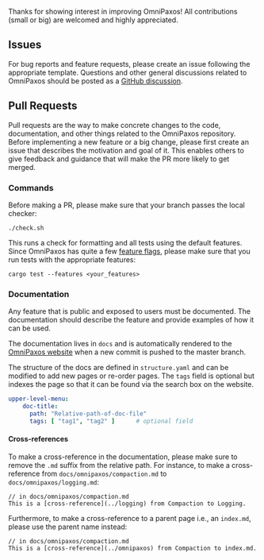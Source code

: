 Thanks for showing interest in improving OmniPaxos! All contributions (small or big) are welcomed and highly appreciated.

## Issues
For bug reports and feature requests, please create an issue following the appropriate template. Questions and other general discussions related to OmniPaxos should be posted as a [GitHub discussion](https://github.com/haraldng/omnipaxos/discussions).

## Pull Requests
Pull requests are the way to make concrete changes to the code, documentation, and other things related to the OmniPaxos repository. Before implementing a new feature or a big change, please first create an issue that describes the motivation and goal of it. This enables others to give feedback and guidance that will make the PR more likely to get merged.

### Commands
Before making a PR, please make sure that your branch passes the local checker:

```console
./check.sh
```

This runs a check for formatting and all tests using the default features. Since OmniPaxos has quite a few [feature flags](../docs/omnipaxos/features), please make sure that you run tests with the appropriate features:

```
cargo test --features <your_features>
```

### Documentation
Any feature that is public and exposed to users must be documented. The documentation should describe the feature and provide examples of how it can be used.

The documentation lives in `docs` and is automatically rendered to the [OmniPaxos website](https://omnipaxos.com/docs/) when a new commit is pushed to the master branch.

The structure of the docs are defined in `structure.yaml` and can be modified to add new pages or re-order pages. The `tags` field is optional but indexes the page so that it can be found via the search box on the website.

```yaml
upper-level-menu:
    doc-title:
      path: "Relative-path-of-doc-file"
      tags: [ "tag1", "tag2" ]	    # optional field
```

#### Cross-references
To make a cross-reference in the documentation, please make sure to remove the ``.md`` suffix from the relative path. For instance, to make a cross-reference from `docs/omnipaxos/compaction.md` to `docs/omnipaxos/logging.md`:

```
// in docs/omnipaxos/compaction.md
This is a [cross-reference](../logging) from Compaction to Logging.
```

Furthermore, to make a cross-reference to a parent page i.e., an ``index.md``, please use the parent name instead:
```
// in docs/omnipaxos/compaction.md
This is a [cross-reference](../omnipaxos) from Compaction to index.md.
```


